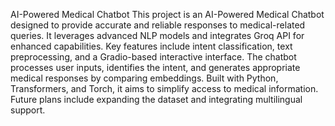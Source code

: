 AI-Powered Medical Chatbot
This project is an AI-Powered Medical Chatbot designed to provide accurate and reliable responses to medical-related queries. It leverages advanced NLP models and integrates Groq API for enhanced capabilities. Key features include intent classification, text preprocessing, and a Gradio-based interactive interface. The chatbot processes user inputs, identifies the intent, and generates appropriate medical responses by comparing embeddings. Built with Python, Transformers, and Torch, it aims to simplify access to medical information. Future plans include expanding the dataset and integrating multilingual support.

